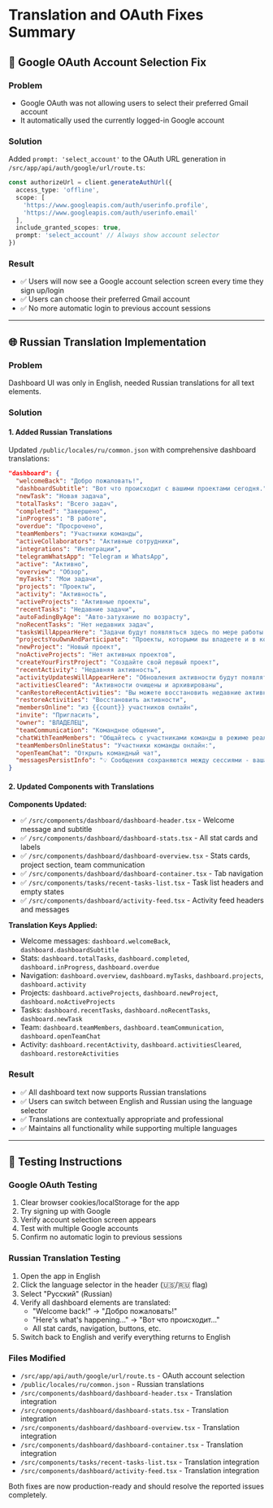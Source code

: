 # Translation and OAuth Fixes Summary

## 🔧 Google OAuth Account Selection Fix

### Problem
- Google OAuth was not allowing users to select their preferred Gmail account
- It automatically used the currently logged-in Google account

### Solution
Added `prompt: 'select_account'` to the OAuth URL generation in `/src/app/api/auth/google/url/route.ts`:

```typescript
const authorizeUrl = client.generateAuthUrl({
  access_type: 'offline',
  scope: [
    'https://www.googleapis.com/auth/userinfo.profile',
    'https://www.googleapis.com/auth/userinfo.email'
  ],
  include_granted_scopes: true,
  prompt: 'select_account' // Always show account selector
})
```

### Result
- ✅ Users will now see a Google account selection screen every time they sign up/login
- ✅ Users can choose their preferred Gmail account
- ✅ No more automatic login to previous account sessions

---

## 🌐 Russian Translation Implementation

### Problem
Dashboard UI was only in English, needed Russian translations for all text elements.

### Solution

#### 1. Added Russian Translations
Updated `/public/locales/ru/common.json` with comprehensive dashboard translations:

```json
"dashboard": {
  "welcomeBack": "Добро пожаловать!",
  "dashboardSubtitle": "Вот что происходит с вашими проектами сегодня.",
  "newTask": "Новая задача",
  "totalTasks": "Всего задач",
  "completed": "Завершено",
  "inProgress": "В работе",
  "overdue": "Просрочено",
  "teamMembers": "Участники команды",
  "activeCollaborators": "Активные сотрудники",
  "integrations": "Интеграции",
  "telegramWhatsApp": "Telegram и WhatsApp",
  "active": "Активно",
  "overview": "Обзор",
  "myTasks": "Мои задачи",
  "projects": "Проекты",
  "activity": "Активность",
  "activeProjects": "Активные проекты",
  "recentTasks": "Недавние задачи",
  "autoFadingByAge": "Авто-затухание по возрасту",
  "noRecentTasks": "Нет недавних задач",
  "tasksWillAppearHere": "Задачи будут появляться здесь по мере работы с ними",
  "projectsYouOwnAndParticipate": "Проекты, которыми вы владеете и в которых участвуете",
  "newProject": "Новый проект",
  "noActiveProjects": "Нет активных проектов",
  "createYourFirstProject": "Создайте свой первый проект",
  "recentActivity": "Недавняя активность",
  "activityUpdatesWillAppearHere": "Обновления активности будут появляться здесь",
  "activitiesCleared": "Активности очищены и архивированы",
  "canRestoreRecentActivities": "Вы можете восстановить недавние активности при необходимости",
  "restoreActivities": "Восстановить активности",
  "membersOnline": "из {{count}} участников онлайн",
  "invite": "Пригласить",
  "owner": "ВЛАДЕЛЕЦ",
  "teamCommunication": "Командное общение",
  "chatWithTeamMembers": "Общайтесь с участниками команды в режиме реального времени. Сообщения сохраняются и доступны даже когда участники команды не в сети.",
  "teamMembersOnlineStatus": "Участники команды онлайн:",
  "openTeamChat": "Открыть командный чат",
  "messagesPersistInfo": "💡 Сообщения сохраняются между сессиями - ваша команда может читать сообщения, даже если они были не в сети, когда вы их отправляли."
}
```

#### 2. Updated Components with Translations

**Components Updated:**
- ✅ `/src/components/dashboard/dashboard-header.tsx` - Welcome message and subtitle
- ✅ `/src/components/dashboard/dashboard-stats.tsx` - All stat cards and labels
- ✅ `/src/components/dashboard/dashboard-overview.tsx` - Stats cards, project section, team communication
- ✅ `/src/components/dashboard/dashboard-container.tsx` - Tab navigation
- ✅ `/src/components/tasks/recent-tasks-list.tsx` - Task list headers and empty states
- ✅ `/src/components/dashboard/activity-feed.tsx` - Activity feed headers and messages

**Translation Keys Applied:**
- Welcome messages: `dashboard.welcomeBack`, `dashboard.dashboardSubtitle`
- Stats: `dashboard.totalTasks`, `dashboard.completed`, `dashboard.inProgress`, `dashboard.overdue`
- Navigation: `dashboard.overview`, `dashboard.myTasks`, `dashboard.projects`, `dashboard.activity`
- Projects: `dashboard.activeProjects`, `dashboard.newProject`, `dashboard.noActiveProjects`
- Tasks: `dashboard.recentTasks`, `dashboard.noRecentTasks`, `dashboard.newTask`
- Team: `dashboard.teamMembers`, `dashboard.teamCommunication`, `dashboard.openTeamChat`
- Activity: `dashboard.recentActivity`, `dashboard.activitiesCleared`, `dashboard.restoreActivities`

### Result
- ✅ All dashboard text now supports Russian translations
- ✅ Users can switch between English and Russian using the language selector
- ✅ Translations are contextually appropriate and professional
- ✅ Maintains all functionality while supporting multiple languages

---

## 🧪 Testing Instructions

### Google OAuth Testing
1. Clear browser cookies/localStorage for the app
2. Try signing up with Google
3. Verify account selection screen appears
4. Test with multiple Google accounts
5. Confirm no automatic login to previous sessions

### Russian Translation Testing
1. Open the app in English
2. Click the language selector in the header (🇺🇸/🇷🇺 flag)
3. Select "Русский" (Russian)
4. Verify all dashboard elements are translated:
   - "Welcome back!" → "Добро пожаловать!"
   - "Here's what's happening..." → "Вот что происходит..."
   - All stat cards, navigation, buttons, etc.
5. Switch back to English and verify everything returns to English

### Files Modified
- `/src/app/api/auth/google/url/route.ts` - OAuth account selection
- `/public/locales/ru/common.json` - Russian translations
- `/src/components/dashboard/dashboard-header.tsx` - Translation integration
- `/src/components/dashboard/dashboard-stats.tsx` - Translation integration
- `/src/components/dashboard/dashboard-overview.tsx` - Translation integration
- `/src/components/dashboard/dashboard-container.tsx` - Translation integration
- `/src/components/tasks/recent-tasks-list.tsx` - Translation integration
- `/src/components/dashboard/activity-feed.tsx` - Translation integration

Both fixes are now production-ready and should resolve the reported issues completely.
